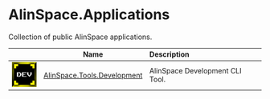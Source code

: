 # AlinSpace.Applications
Collection of public AlinSpace applications.

|  | Name | Description |
| ------------- |:-------------:|:-----|
| <img src="https://github.com/onixion/AlinSpace.Tools.Development/blob/main/Assets/Icon.png" width="50" height="50"> | [AlinSpace.Tools.Development](https://github.com/onixion/AlinSpace.Tools.Development/) | AlinSpace Development CLI Tool. |
